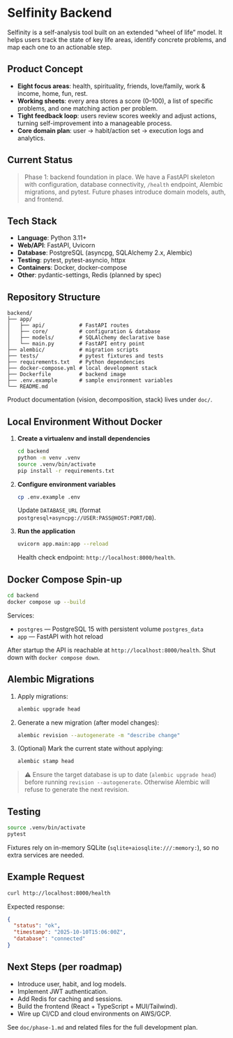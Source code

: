 # Selfinity Backend

Selfinity is a self-analysis tool built on an extended “wheel of life” model. It helps users track the state of key life areas, identify concrete problems, and map each one to an actionable step.

## Product Concept

- **Eight focus areas**: health, spirituality, friends, love/family, work & income, home, fun, rest.
- **Working sheets**: every area stores a score (0–100), a list of specific problems, and one matching action per problem.
- **Tight feedback loop**: users review scores weekly and adjust actions, turning self-improvement into a manageable process.
- **Core domain plan**: user → habit/action set → execution logs and analytics.

## Current Status

> Phase 1: backend foundation in place. We have a FastAPI skeleton with configuration, database connectivity, `/health` endpoint, Alembic migrations, and pytest. Future phases introduce domain models, auth, and frontend.

## Tech Stack

- **Language**: Python 3.11+
- **Web/API**: FastAPI, Uvicorn
- **Database**: PostgreSQL (asyncpg, SQLAlchemy 2.x, Alembic)
- **Testing**: pytest, pytest-asyncio, httpx
- **Containers**: Docker, docker-compose
- **Other**: pydantic-settings, Redis (planned by spec)

## Repository Structure

```
backend/
├── app/
│   ├── api/           # FastAPI routes
│   ├── core/          # configuration & database
│   ├── models/        # SQLAlchemy declarative base
│   └── main.py        # FastAPI entry point
├── alembic/           # migration scripts
├── tests/             # pytest fixtures and tests
├── requirements.txt   # Python dependencies
├── docker-compose.yml # local development stack
├── Dockerfile         # backend image
├── .env.example       # sample environment variables
└── README.md
```

Product documentation (vision, decomposition, stack) lives under `doc/`.

## Local Environment Without Docker

1. **Create a virtualenv and install dependencies**
   ```bash
   cd backend
   python -m venv .venv
   source .venv/bin/activate
   pip install -r requirements.txt
   ```

2. **Configure environment variables**
   ```bash
   cp .env.example .env
   ```
   Update `DATABASE_URL` (format `postgresql+asyncpg://USER:PASS@HOST:PORT/DB`).

3. **Run the application**
   ```bash
   uvicorn app.main:app --reload
   ```
   Health check endpoint: `http://localhost:8000/health`.

## Docker Compose Spin-up

```bash
cd backend
docker compose up --build
```

Services:
- `postgres` — PostgreSQL 15 with persistent volume `postgres_data`
- `app` — FastAPI with hot reload

After startup the API is reachable at `http://localhost:8000/health`. Shut down with `docker compose down`.

## Alembic Migrations

1. Apply migrations:
   ```bash
   alembic upgrade head
   ```
2. Generate a new migration (after model changes):
   ```bash
   alembic revision --autogenerate -m "describe change"
   ```
3. (Optional) Mark the current state without applying:
   ```bash
   alembic stamp head
   ```

> ⚠️ Ensure the target database is up to date (`alembic upgrade head`) before running `revision --autogenerate`. Otherwise Alembic will refuse to generate the next revision.

## Testing

```bash
source .venv/bin/activate
pytest
```

Fixtures rely on in-memory SQLite (`sqlite+aiosqlite:///:memory:`), so no extra services are needed.

## Example Request

```bash
curl http://localhost:8000/health
```

Expected response:

```json
{
  "status": "ok",
  "timestamp": "2025-10-10T15:06:00Z",
  "database": "connected"
}
```

## Next Steps (per roadmap)

- Introduce user, habit, and log models.
- Implement JWT authentication.
- Add Redis for caching and sessions.
- Build the frontend (React + TypeScript + MUI/Tailwind).
- Wire up CI/CD and cloud environments on AWS/GCP.

See `doc/phase-1.md` and related files for the full development plan.
